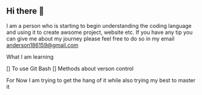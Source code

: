 ## Hi there 👋
I am a person who is starting to begin understanding the coding language and using it to create awsome project, website etc.
If you have any tip you can give me about my journey please feel free to do so in my email anderson186159@gmail.com


What I am learning

[] To use Git Bash
[] Methods about verson control

For Now I am trying to get the hang of it while also trying my best to master it
